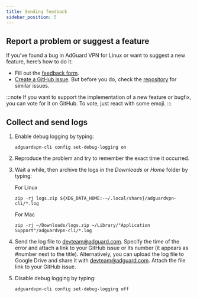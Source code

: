 ```yaml
---
title: Sending feedback
sidebar_position: 5
---
```


## Report a problem or suggest a feature

If you’ve found a bug in AdGuard VPN for Linux or want to suggest a new feature, here’s how to do it:

- Fill out the [feedback form](https://surveys.adguard.com/en/vpn_linux/form.html).
- [Create a GitHub issue](https://github.com/AdguardTeam/AdGuardVPNCLI/issues/new/choose). But before you do, check the [repository](https://github.com/AdguardTeam/AdGuardVPNCLI/issues?q=is%3Aissue) for similar issues.

:::note
If you want to support the implementation of a new feature or bugfix, you can vote for it on GitHub. To vote, just react with some emoji.
:::

## Collect and send logs

1. Enable debug logging by typing:

    `adguardvpn-cli config set-debug-logging on`

1. Reproduce the problem and try to remember the exact time it occurred.

1. Wait a while, then archive the logs in the *Downloads* or *Home* folder by typing:

    For Linux

    `zip -rj logs.zip ${XDG_DATA_HOME:-~/.local/share}/adguardvpn-cli/*.log`

    For Mac

    `zip -rj ~/Downloads/logs.zip ~/Library/"Application Support"/adguardvpn-cli/*.log`

1. Send the log file to <devteam@adguard.com>. Specify the time of the error and attach a link to your GitHub issue or its number (it appears as #number next to the title). Alternatively, you can upload the log file to Google Drive and share it with <devteam@adguard.com>. Attach the file link to your GitHub issue.

1. Disable debug logging by typing:

    `adguardvpn-cli config set-debug-logging off`

